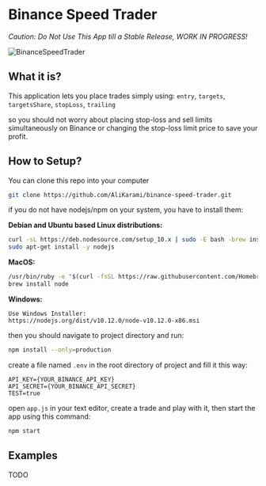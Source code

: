 # Binance Speed Trader

_Caution: Do Not Use This App till a Stable Release, WORK IN PROGRESS!_

![BinanceSpeedTrader](https://cdn3.iconfinder.com/data/icons/stock-market/512/bull_stock_trader-512.png)
## What it is?
This application lets you place trades simply using:
`entry`, `targets`, `targetsShare`, `stopLoss`, `trailing`

so you should not worry about placing stop-loss and sell limits simultaneously on Binance or changing the stop-loss limit price to save your profit. 

## How to Setup?
You can clone this repo into your computer

```bash
git clone https://github.com/AliKarami/binance-speed-trader.git
```

if you do not have nodejs/npm on your system, you have to install them:

**Debian and Ubuntu based Linux distributions:**

```bash
curl -sL https://deb.nodesource.com/setup_10.x | sudo -E bash -brew install node
sudo apt-get install -y nodejs
```

**MacOS:**

```bash
/usr/bin/ruby -e "$(curl -fsSL https://raw.githubusercontent.com/Homebrew/install/master/install)"
brew install node
```

**Windows:**

```
Use Windows Installer:
https://nodejs.org/dist/v10.12.0/node-v10.12.0-x86.msi
```

then you should navigate to project directory and run:

```bash
npm install --only=production
```

create a file named `.env` in the root directory of project and fill it this way:

```dotenv
API_KEY={YOUR_BINANCE_API_KEY}
API_SECRET={YOUR_BINANCE_API_SECRET}
TEST=true
```

open `app.js` in your text editor, create a trade and play with it, then start the app using this command:

```bash
npm start
```
## Examples
TODO